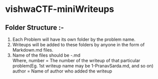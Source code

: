 # vishwaCTF-miniWriteups

## Folder Structure :-
1. Each Problem will have its own folder by the problem name.
2. Writeups will be added to these folders by anyone in the form of Markdown.md files.
3. Name of the files should be <number>-<author name>.md
<br>   Where, number = The number of the writeup of that particular problem(Eg. 1st writeup name may be 1-PranavSarda.md, and so on)
<br>          author = Name of author who added the writeup
